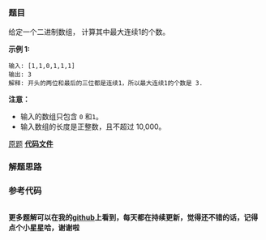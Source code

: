 ### 题目
给定一个二进制数组， 计算其中最大连续1的个数。

**示例 1:**

    
    
    输入: [1,1,0,1,1,1]
    输出: 3
    解释: 开头的两位和最后的三位都是连续1，所以最大连续1的个数是 3.
    

**注意：**

  * 输入的数组只包含 `0` 和`1`。
  * 输入数组的长度是正整数，且不超过 10,000。

[原题](https://leetcode-cn.com/problems/max-consecutive-ones/)    **[代码文件]()**


### 解题思路




### 参考代码

```go


```




**更多题解可以在我的[github](https://github.com/LZH139/leetcode_Go)上看到，每天都在持续更新，觉得还不错的话，记得点个小星星哈，谢谢啦**
